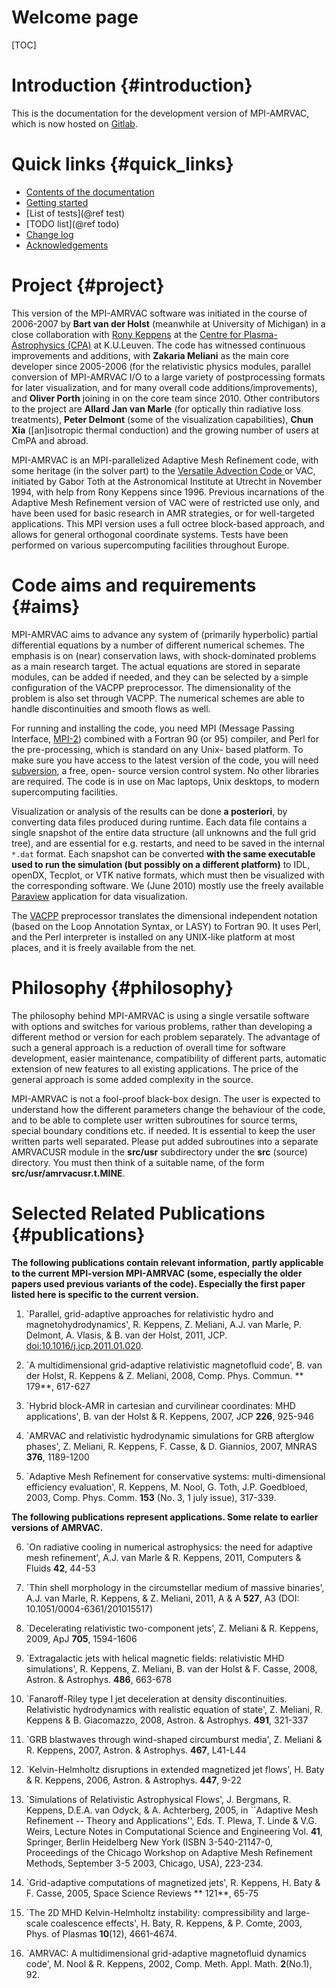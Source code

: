 # Welcome page

[TOC]

# Introduction {#introduction}

This is the documentation for the development version of MPI-AMRVAC,
which is now hosted on [Gitlab](https://gitlab.com/mpi-amrvac/amrvac).

# Quick links {#quick_links}

* [Contents of the documentation](contents.md)
* [Getting started](getting_started.md)
* [List of tests](@ref test)
* [TODO list](@ref todo)
* [Change log](changelog.md)
* [Acknowledgements](acknowledgments.md)

# Project {#project}

This version of the MPI-AMRVAC software was initiated in the course of 2006-2007
by **Bart van der Holst** (meanwhile at University of Michigan) in a close
collaboration with [Rony Keppens](http://perswww.kuleuven.be/~u0016541) at the
[Centre for Plasma-Astrophysics (CPA)](http://wis.kuleuven.be/cpa) at
K.U.Leuven. The code has witnessed continuous improvements and additions, with
**Zakaria Meliani** as the main core developer since 2005-2006 (for the
relativistic physics modules, parallel conversion of MPI-AMRVAC I/O to a large
variety of postprocessing formats for later visualization, and for many overall
code additions/improvements), and **Oliver Porth** joining in on the core team
since 2010. Other contributors to the project are **Allard Jan van Marle** (for
optically thin radiative loss treatments), **Peter Delmont** (some of the
visualization capabilities), **Chun Xia** ([an]isotropic thermal conduction) and
the growing number of users at CmPA and abroad.

MPI-AMRVAC is an MPI-parallelized Adaptive Mesh Refinement code, with some
heritage (in the solver part) to the [Versatile Advection Code
](http://grid.engin.umich.edu/~gtoth/VAC) or VAC, initiated by Gabor Toth at
the Astronomical Institute at Utrecht in November 1994, with help from Rony
Keppens since 1996. Previous incarnations of the Adaptive Mesh Refinement
version of VAC were of restricted use only, and have been used for basic
research in AMR strategies, or for well-targeted applications. This MPI
version uses a full octree block-based approach, and allows for general
orthogonal coordinate systems. Tests have been performed on various
supercomputing facilities throughout Europe.

# Code aims and requirements {#aims}

MPI-AMRVAC aims to advance any system of (primarily hyperbolic) partial
differential equations by a number of different numerical schemes. The
emphasis is on (near) conservation laws, with shock-dominated problems as a
main research target. The actual equations are stored in separate modules, can
be added if needed, and they can be selected by a simple configuration of the
VACPP preprocessor. The dimensionality of the problem is also set through
VACPP. The numerical schemes are able to handle discontinuities and smooth
flows as well.

For running and installing the code, you need MPI (Message Passing Interface,
[MPI-2](http://www.mpi-forum.org/index.html)) combined with a Fortran 90 (or
95) compiler, and Perl for the pre-processing, which is standard on any Unix-
based platform. To make sure you have access to the latest version of the
code, you will need [subversion](http://subversion.apache.org/), a free, open-
source version control system. No other libraries are required. The code is in
use on Mac laptops, Unix desktops, to modern supercomputing facilities.

Visualization or analysis of the results can be done **a posteriori**, by
converting data files produced during runtime. Each data file contains a
single snapshot of the entire data structure (all unknowns and the full grid
tree), and are essential for e.g. restarts, and need to be saved in the
internal `*.dat` format. Each snapshot can be converted **with the same
executable used to run the simulation (but possibly on a different platform)**
to IDL, openDX, Tecplot, or VTK native formats, which must then be visualized
with the corresponding software. We (June 2010) mostly use the freely
available [Paraview](http://www.paraview.org/) application for data
visualization.

The [VACPP](vacpp.html) preprocessor translates the dimensional independent
notation (based on the Loop Annotation Syntax, or LASY) to Fortran 90. It uses
Perl, and the Perl interpreter is installed on any UNIX-like platform at most
places, and it is freely available from the net.

# Philosophy {#philosophy}

The philosophy behind MPI-AMRVAC is using a single versatile software with
options and switches for various problems, rather than developing a different
method or version for each problem separately. The advantage of such a general
approach is a reduction of overall time for software development, easier
maintenance, compatibility of different parts, automatic extension of new
features to all existing applications. The price of the general approach is
some added complexity in the source.

MPI-AMRVAC is not a fool-proof black-box design. The user is expected to
understand how the different parameters change the behaviour of the code, and
to be able to complete user written subroutines for source terms, special
boundary conditions etc. if needed. It is essential to keep the user written
parts well separated. Please put added subroutines into a separate AMRVACUSR
module in the **src/usr** subdirectory under the **src** (source) directory.
You must then think of a suitable name, of the form
**src/usr/amrvacusr.t.MINE**.

# Selected Related Publications {#publications}

**The following publications contain relevant information, partly applicable to
the current MPI-version MPI-AMRVAC (some, especially the older papers used
previous variants of the code). Especially the first paper listed here is
specific to the current version.**

  1. `Parallel, grid-adaptive approaches for relativistic hydro and magnetohydrodynamics', R. Keppens, Z. Meliani, A.J. van Marle, P. Delmont, A. Vlasis, &amp; B. van der Holst, 2011, JCP. [doi:10.1016/j.jcp.2011.01.020](http://dx.doi.org/10.1016/j.jcp.2011.01.020).

  2. `A multidimensional grid-adaptive relativistic magnetofluid code', B. van der Holst, R. Keppens &amp; Z. Meliani, 2008, Comp. Phys. Commun. ** 179**, 617-627

  3. `Hybrid block-AMR in cartesian and curvilinear coordinates: MHD applications', B. van der Holst &amp; R. Keppens, 2007, JCP **226**, 925-946

  4. `AMRVAC and relativistic hydrodynamic simulations for GRB afterglow phases', Z. Meliani, R. Keppens, F. Casse, &amp; D. Giannios, 2007, MNRAS **376**, 1189-1200

  5. `Adaptive Mesh Refinement for conservative systems: multi-dimensional efficiency evaluation', R. Keppens, M. Nool, G. Toth, J.P. Goedbloed, 2003, Comp. Phys. Comm. **153** (No. 3, 1 july issue), 317-339.

**The following publications represent applications. Some relate to earlier versions of AMRVAC.**

  6. `On radiative cooling in numerical astrophysics: the need for adaptive mesh refinement', A.J. van Marle &amp; R. Keppens, 2011, Computers &amp; Fluids **42**, 44-53

  7. `Thin shell morphology in the circumstellar medium of massive binaries', A.J. van Marle, R. Keppens, &amp; Z. Meliani, 2011, A &amp; A **527**, A3 (DOI: 10.1051/0004-6361/201015517)

  8. `Decelerating relativistic two-component jets', Z. Meliani &amp; R. Keppens, 2009, ApJ **705**, 1594-1606

  9. `Extragalactic jets with helical magnetic fields: relativistic MHD simulations', R. Keppens, Z. Meliani, B. van der Holst &amp; F. Casse, 2008, Astron. &amp; Astrophys. **486**, 663-678

  10. `Fanaroff-Riley type I jet deceleration at density discontinuities. Relativistic hydrodynamics with realistic equation of state', Z. Meliani, R. Keppens &amp; B. Giacomazzo, 2008, Astron. &amp; Astrophys. **491**, 321-337

  11. `GRB blastwaves through wind-shaped circumburst media', Z. Meliani &amp; R. Keppens, 2007, Astron. &amp; Astrophys. **467**, L41-L44

  12. `Kelvin-Helmholtz disruptions in extended magnetized jet flows', H. Baty &amp; R. Keppens, 2006, Astron. &amp; Astrophys. **447**, 9-22

  13. `Simulations of Relativistic Astrophysical Flows', J. Bergmans, R. Keppens, D.E.A. van Odyck, &amp; A. Achterberg, 2005, in ``Adaptive Mesh Refinement -- Theory and Applications'', Eds. T. Plewa, T. Linde &amp; V.G. Weirs, Lecture Notes in Computational Science and Engineering Vol. **41**, Springer, Berlin Heidelberg New York (ISBN 3-540-21147-0, Proceedings of the Chicago Workshop on Adaptive Mesh Refinement Methods, September 3-5 2003, Chicago, USA), 223-234.

  14. `Grid-adaptive computations of magnetized jets', R. Keppens, H. Baty &amp; F. Casse, 2005, Space Science Reviews ** 121**, 65-75

  15. `The 2D MHD Kelvin-Helmholtz instability: compressibility and large-scale coalescence effects', H. Baty, R. Keppens, &amp; P. Comte, 2003, Phys. of Plasmas **10**(12), 4661-4674.

  16. `AMRVAC: A multidimensional grid-adaptive magnetofluid dynamics code', M. Nool &amp; R. Keppens, 2002, Comp. Meth. Appl. Math. **2**(No.1), 92.
